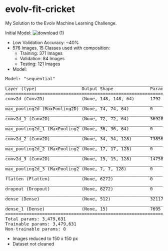 # evolv-fit-cricket
My Solution to the Evolv Machine Learning Challenge.

Initial Model:
![download (1)](https://user-images.githubusercontent.com/13780335/118635995-d3012100-b7f1-11eb-8bac-4dbc336ce129.jpg)



- Low Validation Accuracy: ~40%
- 576 Images, 15 Classes used with composition:
  - Training: 371 Images
  - Validation: 84 Images
  - Testing: 121 Images
- Model: 
<pre>
Model: "sequential"
_________________________________________________________________
Layer (type)                 Output Shape              Param #   
=================================================================
conv2d (Conv2D)              (None, 148, 148, 64)      1792      
_________________________________________________________________
max_pooling2d (MaxPooling2D) (None, 74, 74, 64)        0         
_________________________________________________________________
conv2d_1 (Conv2D)            (None, 72, 72, 64)        36928     
_________________________________________________________________
max_pooling2d_1 (MaxPooling2 (None, 36, 36, 64)        0         
_________________________________________________________________
conv2d_2 (Conv2D)            (None, 34, 34, 128)       73856     
_________________________________________________________________
max_pooling2d_2 (MaxPooling2 (None, 17, 17, 128)       0         
_________________________________________________________________
conv2d_3 (Conv2D)            (None, 15, 15, 128)       147584    
_________________________________________________________________
max_pooling2d_3 (MaxPooling2 (None, 7, 7, 128)         0         
_________________________________________________________________
flatten (Flatten)            (None, 6272)              0         
_________________________________________________________________
dropout (Dropout)            (None, 6272)              0         
_________________________________________________________________
dense (Dense)                (None, 512)               3211776   
_________________________________________________________________
dense_1 (Dense)              (None, 15)                7695      
=================================================================
Total params: 3,479,631
Trainable params: 3,479,631
Non-trainable params: 0
</pre>
- Images reduced to 150 x 150 px
- Dataset not cleaned
